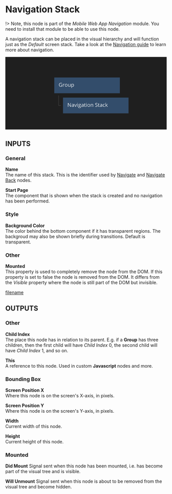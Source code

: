 # Navigation Stack

!> Note, this node is part of the _Mobile Web App Navigation_ module. You need to install that module to be able to use this node.

A navigation stack can be placed in the visual hierarchy and will function just as the _Default_ screen stack. Take a look at the [Navigation guide](/modules/webappnavigation/nav-guide) to learn more about navigation.

<div class="ndl-images">
    <img src="/modules/webappnavigation/guide/navigation-stack.png" class="ndl-image med"></img>   
</div>

## INPUTS

### General

**Name**  
The name of this stack. This is the identifier used by [Navigate](/modules/webappnavigation/navigate.md) and [Navigate Back](/modules/webappnavigation/navigate-back.md) nodes.

**Start Page**  
The component that is shown when the stack is created and no navigation has been performed.

### Style

**Background Color**  
The color behind the bottom component if it has transparent regions. The backgroud may also be shown briefly during transitions. Default is transparent.

### Other

**Mounted**  
This property is used to completely remove the node from the DOM. If this property is set to false the node is removed from the DOM. It differs from the _Visible_ property where the node is still part of the DOM but invisible.

[filename](../../../nodes/advanced-style.md ':include')

## OUTPUTS

### Other

**Child Index**  
The place this node has in relation to its parent. E.g. if a **Group** has three children, then the first child will have _Child Index_ 0, the second child will have _Child Index_ 1, and so on.

**This**  
A reference to this node. Used in custom **Javascript** nodes and more.

### Bounding Box

**Screen Position X**  
Where this node is on the screen's X-axis, in pixels.

**Screen Position Y**  
Where this node is on the screen's Y-axis, in pixels.

**Width**  
Current width of this node.

**Height**  
Current height of this node.

### Mounted

**Did Mount**
Signal sent when this node has been mounted, i.e. has become part of the visual tree and is visible.

**Will Unmount**
Signal sent when this node is about to be removed from the visual tree and become hidden.
